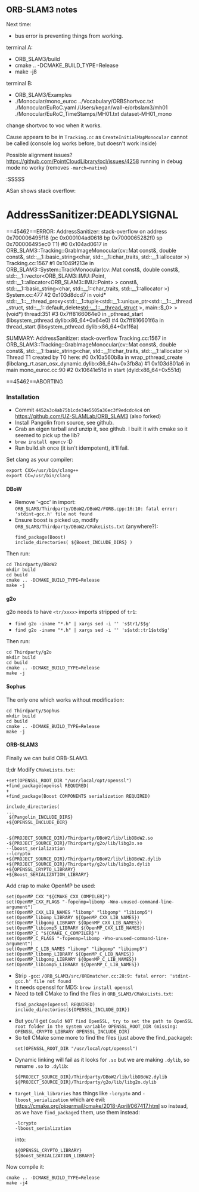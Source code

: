 ## ORB-SLAM3 notes

Next time:
- bus error is preventing things from working.

terminal A:
- ORB_SLAM3/build
- cmake .. -DCMAKE_BUILD_TYPE=Release
- make -j8

terminal B:
- ORB_SLAM3/Examples
- ./Monocular/mono_euroc ../Vocabulary/ORBShortvoc.txt ./Monocular/EuRoC.yaml /Users/kegan/wall-e/orbslam3/mh01 ./Monocular/EuRoC_TimeStamps/MH01.txt dataset-MH01_mono

change shortvoc to voc when it works.

Cause appears to be in `Tracking.cc` as `CreateInitialMapMonocular` cannot be called (console log works before, but doesn't work inside)

Possible alignment issues? https://github.com/PointCloudLibrary/pcl/issues/4258
running in debug mode no worky (removes `-march=native`)

:SSSSS


ASan shows stack overflow:

AddressSanitizer:DEADLYSIGNAL
=================================================================
==45462==ERROR: AddressSanitizer: stack-overflow on address 0x700006495f18 (pc 0x000104ad0618 bp 0x7000065282f0 sp 0x700006495ec0 T1)
    #0 0x104ad0617 in ORB_SLAM3::Tracking::GrabImageMonocular(cv::Mat const&, double const&, std::__1::basic_string<char, std::__1::char_traits<char>, std::__1::allocator<char> >) Tracking.cc:1567
    #1 0x1049f213e in ORB_SLAM3::System::TrackMonocular(cv::Mat const&, double const&, std::__1::vector<ORB_SLAM3::IMU::Point, std::__1::allocator<ORB_SLAM3::IMU::Point> > const&, std::__1::basic_string<char, std::__1::char_traits<char>, std::__1::allocator<char> >) System.cc:477
    #2 0x103d8dcd7 in void* std::__1::__thread_proxy<std::__1::tuple<std::__1::unique_ptr<std::__1::__thread_struct, std::__1::default_delete<std::__1::__thread_struct> >, main::$_0> >(void*) thread:351
    #3 0x7ff8166064e0 in _pthread_start (libsystem_pthread.dylib:x86_64+0x64e0)
    #4 0x7ff816601f6a in thread_start (libsystem_pthread.dylib:x86_64+0x1f6a)

SUMMARY: AddressSanitizer: stack-overflow Tracking.cc:1567 in ORB_SLAM3::Tracking::GrabImageMonocular(cv::Mat const&, double const&, std::__1::basic_string<char, std::__1::char_traits<char>, std::__1::allocator<char> >)
Thread T1 created by T0 here:
    #0 0x10a560b8a in wrap_pthread_create (libclang_rt.asan_osx_dynamic.dylib:x86_64h+0x3fb8a)
    #1 0x103d801a6 in main mono_euroc.cc:90
    #2 0x10641e51d in start (dyld:x86_64+0x551d)

==45462==ABORTING

### Installation

- Commit `4452a3c4ab75b1cde34e5505a36ec3f9edcdc4c4` on https://github.com/UZ-SLAMLab/ORB_SLAM3 (also forked)
- Install Pangolin from source, see github.
- Grab an eigen tarball and unzip it, see github. I built it with cmake so it seemed to pick up the lib?
- `brew install opencv` :D
- Run build.sh once (it isn't idempotent), it'll fail.

Set clang as your compiler:
```
export CXX=/usr/bin/clang++
export CC=/usr/bin/clang
```

#### DBoW

- Remove '-gcc' in import: `ORB_SLAM3/Thirdparty/DBoW2/DBoW2/FORB.cpp:16:10: fatal error: 'stdint-gcc.h' file not found`
- Ensure boost is picked up, modify `ORB_SLAM3/Thirdparty/DBoW2/CMakeLists.txt` (anywhere?):
     ```
     find_package(Boost)
     include_directories( ${Boost_INCLUDE_DIRS} )
     ```

Then run:
```
cd Thirdparty/DBoW2
mkdir build
cd build
cmake .. -DCMAKE_BUILD_TYPE=Release
make -j
```

#### g2o

g2o needs to have `<tr/xxxx>` imports stripped of `tr1`:
 - `find g2o -iname "*.h" | xargs sed -i '' 's$tr1/$$g'`
 - `find g2o -iname "*.h" | xargs sed -i '' 's$std::tr1$std$g'`

Then run:
```
cd Thirdparty/g2o
mkdir build
cd build
cmake .. -DCMAKE_BUILD_TYPE=Release
make -j
```

#### Sophus

The only one which works without modification:

```
cd Thirdparty/Sophus
mkdir build
cd build
cmake .. -DCMAKE_BUILD_TYPE=Release
make -j
```

#### ORB-SLAM3

Finally we can build ORB-SLAM3.

tl;dr Modify `CMakeLists.txt`:
```
+set(OPENSSL_ROOT_DIR "/usr/local/opt/openssl")
+find_package(openssl REQUIRED)
+
+find_package(Boost COMPONENTS serialization REQUIRED)

include_directories(
...
 ${Pangolin_INCLUDE_DIRS}
+${OPENSSL_INCLUDE_DIR}


-${PROJECT_SOURCE_DIR}/Thirdparty/DBoW2/lib/libDBoW2.so
-${PROJECT_SOURCE_DIR}/Thirdparty/g2o/lib/libg2o.so
--lboost_serialization
--lcrypto
+${PROJECT_SOURCE_DIR}/Thirdparty/DBoW2/lib/libDBoW2.dylib
+${PROJECT_SOURCE_DIR}/Thirdparty/g2o/lib/libg2o.dylib
+${OPENSSL_CRYPTO_LIBRARY}
+${Boost_SERIALIZATION_LIBRARY}
```

Add crap to make OpenMP be used:
```
set(OpenMP_CXX "${CMAKE_CXX_COMPILER}")
set(OpenMP_CXX_FLAGS "-fopenmp=libomp -Wno-unused-command-line-argument")
set(OpenMP_CXX_LIB_NAMES "libomp" "libgomp" "libiomp5")
set(OpenMP_libomp_LIBRARY ${OpenMP_CXX_LIB_NAMES})
set(OpenMP_libgomp_LIBRARY ${OpenMP_CXX_LIB_NAMES})
set(OpenMP_libiomp5_LIBRARY ${OpenMP_CXX_LIB_NAMES})
set(OpenMP_C "${CMAKE_C_COMPILER}")
set(OpenMP_C_FLAGS "-fopenmp=libomp -Wno-unused-command-line-argument")
set(OpenMP_C_LIB_NAMES "libomp" "libgomp" "libiomp5")
set(OpenMP_libomp_LIBRARY ${OpenMP_C_LIB_NAMES})
set(OpenMP_libgomp_LIBRARY ${OpenMP_C_LIB_NAMES})
set(OpenMP_libiomp5_LIBRARY ${OpenMP_C_LIB_NAMES})
```

- Strip `-gcc`: `/ORB_SLAM3/src/ORBmatcher.cc:28:9: fatal error: 'stdint-gcc.h' file not found`
- It needs openssl for MD5: `brew install openssl`
- Need to tell CMake to find the files in `ORB_SLAM3/CMakeLists.txt`:
    ```
    find_package(openssl REQUIRED)
    include_directories(${OPENSSL_INCLUDE_DIR})
    ```
- But you'll get `Could NOT find OpenSSL, try to set the path to OpenSSL root folder in the system variable OPENSSL_ROOT_DIR (missing: OPENSSL_CRYPTO_LIBRARY OPENSSL_INCLUDE_DIR) `
- So tell CMake some more to find the files (just above the find_package):
    ```
    set(OPENSSL_ROOT_DIR "/usr/local/opt/openssl")
    ```
- Dynamic linking will fail as it looks for `.so` but we are making `.dylib`, so rename `.so` to `.dylib`:
    ```
    ${PROJECT_SOURCE_DIR}/Thirdparty/DBoW2/lib/libDBoW2.dylib
    ${PROJECT_SOURCE_DIR}/Thirdparty/g2o/lib/libg2o.dylib
    ```
- `target_link_libraries` has things like `-lcrypto` and `-lboost_serialization` which are evil: https://cmake.org/pipermail/cmake/2018-April/067417.html
  so instead, as we have `find_package`d them, use them instead:
    ```
    -lcrypto
    -lboost_serialization
    ```
    into:
    ```
    ${OPENSSL_CRYPTO_LIBRARY}
    ${Boost_SERIALIZATION_LIBRARY}
    ```

Now compile it:
```
cmake .. -DCMAKE_BUILD_TYPE=Release
make -j4
```